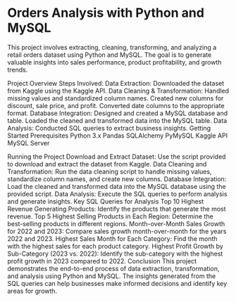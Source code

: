 # Orders Analysis with Python and MySQL
This project involves extracting, cleaning, transforming, and analyzing a retail orders dataset using Python and MySQL. The goal is to generate valuable insights into sales performance, product profitability, and growth trends.

Project Overview
Steps Involved:
Data Extraction: Downloaded the dataset from Kaggle using the Kaggle API.
Data Cleaning & Transformation:
Handled missing values and standardized column names.
Created new columns for discount, sale price, and profit.
Converted date columns to the appropriate format.
Database Integration:
Designed and created a MySQL database and table.
Loaded the cleaned and transformed data into the MySQL table.
Data Analysis:
Conducted SQL queries to extract business insights.
Getting Started
Prerequisites
Python 3.x
Pandas
SQLAlchemy
PyMySQL
Kaggle API
MySQL Server

Running the Project
Download and Extract Dataset: Use the script provided to download and extract the dataset from Kaggle.
Data Cleaning and Transformation: Run the data cleaning script to handle missing values, standardize column names, and create new columns.
Database Integration: Load the cleaned and transformed data into the MySQL database using the provided script.
Data Analysis: Execute the SQL queries to perform analysis and generate insights.
Key SQL Queries for Analysis
Top 10 Highest Revenue Generating Products: Identify the products that generate the most revenue.
Top 5 Highest Selling Products in Each Region: Determine the best-selling products in different regions.
Month-over-Month Sales Growth for 2022 and 2023: Compare sales growth month-over-month for the years 2022 and 2023.
Highest Sales Month for Each Category: Find the month with the highest sales for each product category.
Highest Profit Growth by Sub-Category (2023 vs. 2022): Identify the sub-category with the highest profit growth in 2023 compared to 2022.
Conclusion
This project demonstrates the end-to-end process of data extraction, transformation, and analysis using Python and MySQL. The insights generated from the SQL queries can help businesses make informed decisions and identify key areas for growth.
